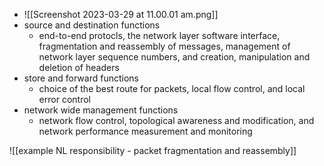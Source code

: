 
- ![[Screenshot 2023-03-29 at 11.00.01 am.png]]
- source and destination functions 
	- end-to-end protocls, the network layer software interface, fragmentation and reassembly of messages, management of network layer sequence numbers, and creation, manipulation and deletion of headers 
- store and forward functions 
	- choice of the best route for packets, local flow control, and local error control 
- network wide management functions 
	- network flow control, topological awareness and modification, and network performance measurement and monitoring 

![[example NL responsibility - packet fragmentation and reassembly]]